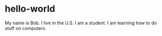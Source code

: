# hello-world

My name is Bob. I live in the U.S.  I am a student.
I am learning how to do stuff on computers.
